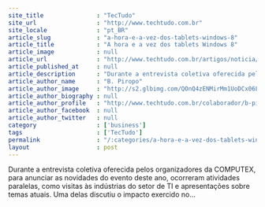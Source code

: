 ```yaml
---
site_title               : "TecTudo"
site_url                 : "http://www.techtudo.com.br"
site_locale              : "pt_BR"
article_slug             : "a-hora-e-a-vez-dos-tablets-windows-8"
article_title            : "A hora e a vez dos tablets Windows 8"
article_image            : null
article_url              : "http://www.techtudo.com.br/artigos/noticia/2013/03/hora-e-vez-dos-tablets-windows-8.html"
article_published_at     : null
article_description      : "Durante a entrevista coletiva oferecida pelos organizadores da COMPUTEX, para anunciar as novidades do evento deste ano, ocorreram atividades paralelas, como visitas às indústrias do setor de TI e apresentações sobre temas atuais. Uma delas discutiu o impacto exercido no..."
article_author_name      : "B. Piropo"
article_author_image     : "http://s2.glbimg.com/QOnQ4zENMirMm1UoDCx06LvUKBc=/30x30/s2.glbimg.com/UVoXjTXkvWNJyDvAUl7va_sp56g=/140x140/s.glbimg.com/po/tt2/f/original/2013/11/12/piropo.jpg"
article_author_biography : null
article_author_profile   : "http://www.techtudo.com.br/colaborador/b-piropo.html"
article_author_facebook  : null
article_author_twitter   : null
category                 : ['business']
tags                     : ['TecTudo']
permalink                : "/:categories/a-hora-e-a-vez-dos-tablets-windows-8/"
layout                   : post
---
```


Durante a entrevista coletiva oferecida pelos organizadores da COMPUTEX, para anunciar as novidades do evento deste ano, ocorreram atividades paralelas, como visitas às indústrias do setor de TI e apresentações sobre temas atuais. Uma delas discutiu o impacto exercido no...
